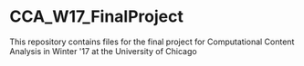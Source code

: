 # CCA_W17_FinalProject

This repository contains files for the final project for Computational Content Analysis in Winter '17 at the University of Chicago
